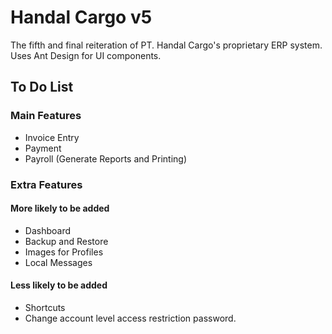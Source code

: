 # Handal Cargo v5

The fifth and final reiteration of PT. Handal Cargo's proprietary ERP system.  
Uses Ant Design for UI components.

## To Do List

### Main Features

- Invoice Entry
- Payment
- Payroll (Generate Reports and Printing)

### Extra Features

#### More likely to be added

- Dashboard
- Backup and Restore
- Images for Profiles
- Local Messages

#### Less likely to be added

- Shortcuts
- Change account level access restriction password.

